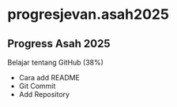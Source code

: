 progresjevan.asah2025
==
Progress Asah 2025
--
Belajar tentang GitHub (38%)
* Cara add README
* Git Commit
* Add Repository
